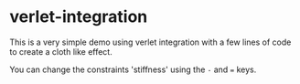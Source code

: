 verlet-integration
========================

This is a very simple demo using verlet integration with a few lines of code to create a cloth like effect.

You can change the constraints 'stiffness' using the `-` and `=` keys.
